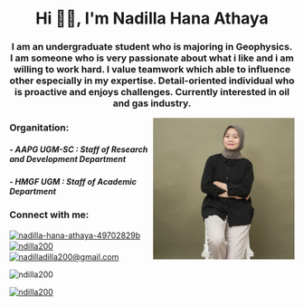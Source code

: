 <h1 align="center">Hi 👋🏻, I'm Nadilla Hana Athaya</h1>
<h3 align="center">I am an undergraduate student who is majoring in Geophysics. I am someone who is very passionate about what i like and i am willing to work hard. I value teamwork which able to influence other especially in my expertise. Detail-oriented individual who is proactive and enjoys challenges. Currently interested in oil and gas industry.</h3>

<img align="right" alt="MyProfile" width="250" src="https://github.com/ndilla200/PrakMetkom/blob/main/myprofile.jpg">

<h3 align="left">Organitation:</h3>
<h5> - AAPG UGM-SC : Staff of Research and Development Department</h5>
<h5> - HMGF UGM : Staff of Academic Department</h5>

<h3 align="left">Connect with me:</h3>
<p align="left">
<a href="https://linkedin.com/in/nadilla-hana-athaya-49702829b" target="blank"><img align="center" src="https://raw.githubusercontent.com/rahuldkjain/github-profile-readme-generator/master/src/images/icons/Social/linked-in-alt.svg" alt="nadilla-hana-athaya-49702829b" height="30" width="40" /></a>
<a href="https://instagram.com/ndilla200" target="blank"><img align="center" src="https://raw.githubusercontent.com/rahuldkjain/github-profile-readme-generator/master/src/images/icons/Social/instagram.svg" alt="ndilla200" height="30" width="40" /></a>
<a href="https://gmail.com/nadilladilla200@gmail.com" target="blank"><img align="center" src="https://raw.githubusercontent.com/rahuldkjain/github-profile-readme-generator/master/src/images/icons/Social/emil.svg" alt="nadilladilla200@gmail.com" height="30" width="40" /></a>
</p>
<p align="left"> <img src="https://komarev.com/ghpvc/?username=ndilla200&label=Profile%20views&color=0e75b6&style=flat" alt="ndilla200" /> </p>

<p align="left"> <a href="https://github.com/ryo-ma/github-profile-trophy"><img src="https://github-profile-trophy.vercel.app/?username=ndilla200" alt="ndilla200" /></a> </p>

<!---
ndilla200/ndilla200 is a ✨ special ✨ repository because its `README.md` (this file) appears on your GitHub profile.
You can click the Preview link to take a look at your changes.
--->
